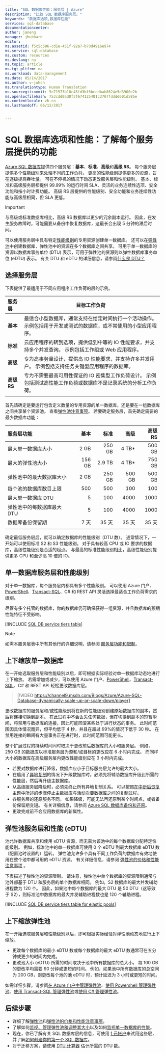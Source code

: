 ```yaml
---
title: "SQL 数据库性能：服务层 | Azure"
description: "比较 SQL 数据库服务层。"
keywords: "数据库选项,数据库性能"
services: sql-database
documentationcenter: 
author: janeng
manager: jhubbard
editor: 
ms.assetid: f5c5c596-cd1e-451f-92a7-b70d4916e974
ms.service: sql-database
ms.custom: resources
ms.devlang: na
ms.topic: article
ms.tgt_pltfrm: na
ms.workload: data-management
ms.date: 05/14/2017
ms.author: v-johch
ms.translationtype: Human Translation
ms.sourcegitcommit: 5e71573b18c45fd3bf6bccdbab8624e5d3900e2b
ms.openlocfilehash: 753cdd0ad0f3f674125401c3707fdddd601d585e
ms.contentlocale: zh-cn
ms.lasthandoff: 06/12/2017


---
```

# <a name="sql-database-options-and-performance-understand-whats-available-in-each-service-tier"></a>SQL 数据库选项和性能：了解每个服务层提供的功能

[Azure SQL 数据库](sql-database-technical-overview.md)提供四个服务层：**基本**、**标准**、**高级**和**高级 RS**。 每个服务层提供多个性能级别来处理不同的工作负荷。 更高的性能级别提供更多的资源，旨在逐级提高吞吐量。 可在不停机的情况下动态更改服务层和性能级别。 基本、标准和高级服务层都提供 99.99% 的运行时间 SLA、灵活的业务连续性选项、安全功能和按小时计费功能。 高级 RS 层提供的性能级别、安全功能和业务连续性功能与高级层相同，但 SLA 更低。

> [!IMPORTANT]
> 与高级或标准数据库相比，高级 RS 数据库以更少的冗余副本运行。 因此，在发生服务故障时，可能需要从备份中恢复数据库，这最长会出现 5 分钟的滞后时间。
>

可以使用服务层中具有特定[性能级别](sql-database-service-tiers.md#single-database-service-tiers-and-performance-levels)的专用资源创建单一数据库。 还可以在[弹性池](sql-database-service-tiers.md#elastic-pool-service-tiers-and-performance-in-edtus)中创建数据库，弹性池中的资源在多个数据库之间共享。 可用于单一数据库的资源以数据库事务单位 (DTU) 表示，可用于弹性池的资源则以弹性数据库事务单位 (eDTU) 表示。 有关 DTU 和 eDTU 的详细信息，请参阅[什么是 DTU？](sql-database-what-is-a-dtu.md) 

## <a name="choosing-a-service-tier"></a>选择服务层
下表提供了最适用于不同应用程序工作负荷的层的示例。

| 服务层 | 目标工作负荷 |
| :--- | --- |
| **基本** | 最适合小型数据库，通常支持在给定时间执行一个活动操作。 示例包括用于开发或测试的数据库，或不常使用的小型应用程序。 |
| **标准** |云应用程序的转到选项，提供低到中等的 IO 性能要求，并支持多个并发查询。 示例包括工作组或 Web 应用程序。 |
| **高级** | 专为高事务量设计，提供高 IO 性能要求，并支持许多并发用户。 示例包括支持任务关键型应用程序的数据库。 |
| **高级 RS** | 专为不需要最高可用性保证的 IO 密集型工作负荷设计。 示例包括测试高性能工作负荷或数据库不是记录系统的分析工作负荷。 |
|||

首先请确定是要运行包含定义数量的专用资源的单一数据库，还是要在一组数据库之间共享某个资源池。 查看[弹性池注意事项](sql-database-elastic-pool.md)。 若要确定服务层，首先确定需要的最少数据库功能：

| **服务层功能** | **基本** | **标准** | **高级** | **高级 RS**|
| :-- | --: | --: | --: | --: |
| 最大单一数据库大小 | 2 GB | 250 GB | 4 TB*  | 500 GB  |
| 最大的弹性池大小 | 156 GB | 2.9 TB | 4 TB* | 750 GB |
| 弹性池中的最大数据库大小 | 2 GB | 250 GB | 500 GB | 500 GB |
| 每个池的数据库数目上限 | 500  | 500 | 100 | 100 |
| 最大单一数据库 DTU | 5 | 100 | 4000 | 1000 |
| 弹性池中的每数据库最大 DTU | 5 | 100 | 4000 | 1000 |
| 数据库备份保留期 | 7 天 | 35 天 | 35 天 | 35 天 |
||||||

确定最低服务层后，就可以确定数据库的性能级别（DTU 数）。 通常情况下，一开始可以使用标准 S2 和 S3 性能级别。 对于具有较高 CPU 或 IO 要求的数据库，高级性能级别是合适的起点。 与最高的标准性能级别相比，高级性能级别提供更多 CPU 和至少高 10 倍的 IO。

## <a name="single-database-service-tiers-and-performance-levels"></a>单一数据库服务层和性能级别
对于单一数据库，每个服务层内都具有多个性能级别。 可以使用 Azure 门户、[PowerShell](scripts/sql-database-monitor-and-scale-database-powershell.md)、[Transact-SQL](https://docs.microsoft.com/sql/t-sql/statements/alter-database-azure-sql-database)、C# 和 REST API 灵活选择最适合工作负荷需求的级别。  

尽管有多个托管的数据库，你的数据库仍可确保获得一组资源，并且数据库的预期性能特征不受影响。

[!INCLUDE [SQL DB service tiers table](../../includes/sql-database-service-tiers-table.md)]

> [!NOTE]
> 如需本服务层表中所有其他行的详细说明，请参阅 [服务层功能和限制](sql-database-performance-guidance.md#service-tier-capabilities-and-limits)。
> 

## <a name="scaling-up-or-scaling-down-a-single-database"></a>上下缩放单一数据库

在一开始选取服务层和性能级别以后，即可根据实际经验对单一数据库动态地进行上下缩放。 若需增加或减少，可以使用 Azure 门户、[PowerShell](scripts/sql-database-monitor-and-scale-database-powershell.md)、[Transact-SQL](https://docs.microsoft.com/sql/t-sql/statements/alter-database-azure-sql-database)、C# 和 REST API 轻松更改数据库层。 

> [!VIDEO https://channel9.msdn.com/Blogs/Azure/Azure-SQL-Database-dynamically-scale-up-or-scale-down/player]
>

更改数据库的服务层和/或性能级别将在新的性能级别创建原始数据库的副本，然后将连接切换到副本。 在此过程中不会丢失任何数据，但在切换到副本的短暂瞬间，将禁用与数据库的连接，因此可能回滚某些处于进行状态的事务。 此时间范围因具体情况而异，但平均低于 4 秒，并且在超过 99%的情况下低于 30 秒。 在禁用连接的瞬间有大量事务正在进行时，此时间范围可能更长。  

整个扩展过程的持续时间同时取决于更改前后数据库的大小和服务层。 例如，250 GB 的数据库以标准服务层为源和/或目标的更改应在 6 小时内完成。 而同样大小的数据库在高级服务层内更改性能级别应在 3 小时内完成。

* 若要对数据库进行降级，数据库应小于目标服务层允许的最大大小。 
* 在启用了[异地复制](sql-database-geo-replication-portal.md)的情况下升级数据库时，必须先将辅助数据库升级到所需的性能层，然后再升级主数据库。
* 从高级服务层降级时，必须先终止所有异地复制关系。 可以按照[在中断后恢复](sql-database-disaster-recovery.md)主题中所述的步骤停止主数据库与活动次要数据库之间的复制过程。
* 各服务层的还原服务不同。 如果降级，可能无法再还原到某个时间点，或者备份保留期变短。 有关详细信息，请参阅 [Azure SQL 数据库备份和还原](sql-database-business-continuity.md)。
* 更改完成前不会应用数据库的新属性。

## <a name="elastic-pool-service-tiers-and-performance-in-edtus"></a>弹性池服务层和性能 (eDTU)

池允许数据库共享和使用 eDTU 资源，而无需为该池中的每个数据库分配特定性能级别。 例如，标准池中的单一数据库可使用 0 个 eDTU 到最大数据库 eDTU 数（配置池时设置的）运转。 弹性池允许多个具有不同工作负荷的数据库有效地使用在整个池中都可用的 eDTU 资源。 有关详细信息，请参阅 [弹性池的价格和性能注意事项](sql-database-elastic-pool.md) 。

下表描述了弹性池的资源限制。  请注意，弹性池中单个数据库的资源限制通常与池外部基于 DTU 和服务层的单个数据库相同。  例如，S2 数据库的最大并发辅助进程数为 120 个。  因此，如果池中每个数据库的最大 DTU 是 50 DTU（这等效于 S2），则标准池中数据库的最大并发辅助进程数也是 120 个辅助进程。

[!INCLUDE [SQL DB service tiers table for elastic pools](../../includes/sql-database-service-tiers-table-elastic-pools.md)]

## <a name="scaling-up-or-scaling-down-an-elastic-pool"></a>上下缩放弹性池

在一开始选取服务层和性能级别以后，即可根据实际经验对弹性池动态地进行上下缩放。 

* 更改每个数据库的最小 eDTU 数或每个数据库的最大 eDTU 数通常可在五分钟或更少的时间内完成。
* 更改池大小 (eDTU) 所需的时间取决于池中所有数据库的总大小。 每 100 GB 的更改平均需要 90 分钟或更短的时间。 例如，如果池中所有数据库的总空间为 200 GB，则更改每个池的池 eDTU 时，预计延迟为 3 小时或更短的时间。

如需详细步骤，请参阅[在 Azure 门户中管理弹性池](sql-database-elastic-pool-manage-portal.md)、[使用 Powershell 管理弹性池](scripts/sql-database-monitor-and-scale-pool-powershell.md)、[使用 Transact-SQL 管理弹性池](sql-database-elastic-pool-manage-tsql.md)或[使用 C# 管理弹性池](sql-database-elastic-pool-manage-csharp.md)。

## <a name="next-steps"></a>后续步骤

* 详细了解[弹性池](sql-database-elastic-pool.md)和[弹性池的价格和性能注意事项](sql-database-elastic-pool.md)。
* 了解如何[监视、管理弹性池和调整其大小](sql-database-elastic-pool-manage-portal.md)以及如何[监视单一数据库的性能](sql-database-single-database-monitor.md)。
* 现在，你已了解有关 SQL 数据库层的信息，可使用 [1 元帐户](https://www.azure.cn/pricing/1rmb-trial/)来试用这些层，并了解[如何创建你的第一个 SQL 数据库](sql-database-get-started-portal.md)。
* 对于迁移方案，请使用 [DTU 计算器](http://dtucalculator.azurewebsites.net/) 估计所需的 DTU 数。 

